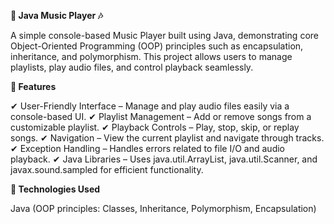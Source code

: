 **🎵 Java Music Player 🎶**

A simple console-based Music Player built using Java, demonstrating core Object-Oriented Programming (OOP) principles such as encapsulation, inheritance, and polymorphism. This project allows users to manage playlists, play audio files, and control playback seamlessly.



**🔹 Features**

✔ User-Friendly Interface – Manage and play audio files easily via a console-based UI.
✔ Playlist Management – Add or remove songs from a customizable playlist.
✔ Playback Controls – Play, stop, skip, or replay songs.
✔ Navigation – View the current playlist and navigate through tracks.
✔ Exception Handling – Handles errors related to file I/O and audio playback.
✔ Java Libraries – Uses java.util.ArrayList, java.util.Scanner, and javax.sound.sampled for efficient functionality.

**🔹 Technologies Used**

Java (OOP principles: Classes, Inheritance, Polymorphism, Encapsulation)
